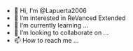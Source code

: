 - 👋 Hi, I’m @Lapuerta2006
- 👀 I’m interested in ReVanced Extended 
- 🌱 I’m currently learning ...
- 💞️ I’m looking to collaborate on ...
- 📫 How to reach me ...

<!---
Lapuerta2006/Lapuerta2006 is a ✨ special ✨ repository because its `README.md` (this file) appears on your GitHub profile.
You can click the Preview link to take a look at your changes.
--->
